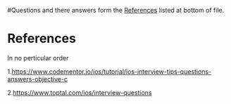 #Questions and there answers form the [References](#references) listed at bottom of file.



# References

In no perticular order

1.https://www.codementor.io/ios/tutorial/ios-interview-tips-questions-answers-objective-c

2.https://www.toptal.com/ios/interview-questions
